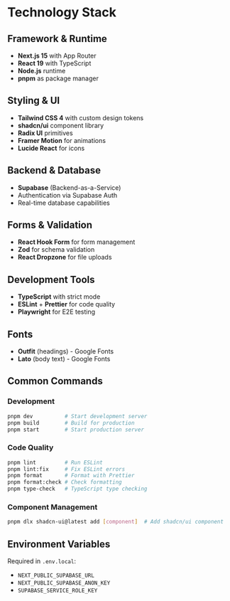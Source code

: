# Technology Stack

## Framework & Runtime
- **Next.js 15** with App Router
- **React 19** with TypeScript
- **Node.js** runtime
- **pnpm** as package manager

## Styling & UI
- **Tailwind CSS 4** with custom design tokens
- **shadcn/ui** component library
- **Radix UI** primitives
- **Framer Motion** for animations
- **Lucide React** for icons

## Backend & Database
- **Supabase** (Backend-as-a-Service)
- Authentication via Supabase Auth
- Real-time database capabilities

## Forms & Validation
- **React Hook Form** for form management
- **Zod** for schema validation
- **React Dropzone** for file uploads

## Development Tools
- **TypeScript** with strict mode
- **ESLint** + **Prettier** for code quality
- **Playwright** for E2E testing

## Fonts
- **Outfit** (headings) - Google Fonts
- **Lato** (body text) - Google Fonts

## Common Commands

### Development
```bash
pnpm dev          # Start development server
pnpm build        # Build for production
pnpm start        # Start production server
```

### Code Quality
```bash
pnpm lint         # Run ESLint
pnpm lint:fix     # Fix ESLint errors
pnpm format       # Format with Prettier
pnpm format:check # Check formatting
pnpm type-check   # TypeScript type checking
```

### Component Management
```bash
pnpm dlx shadcn-ui@latest add [component]  # Add shadcn/ui component
```

## Environment Variables
Required in `.env.local`:
- `NEXT_PUBLIC_SUPABASE_URL`
- `NEXT_PUBLIC_SUPABASE_ANON_KEY`
- `SUPABASE_SERVICE_ROLE_KEY`